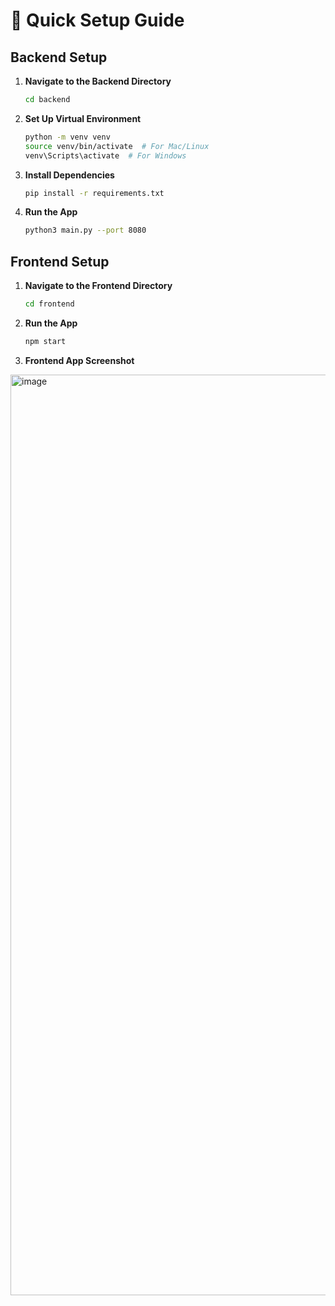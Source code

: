# 🚀 Quick Setup Guide

## Backend Setup

1. **Navigate to the Backend Directory**
    ```bash
    cd backend
    ```

2. **Set Up Virtual Environment**
    ```bash
    python -m venv venv
    source venv/bin/activate  # For Mac/Linux
    venv\Scripts\activate  # For Windows
    ```

3. **Install Dependencies**
    ```bash
    pip install -r requirements.txt
    ```

4. **Run the App**
    ```bash
    python3 main.py --port 8080
    ```

## Frontend Setup

1. **Navigate to the Frontend Directory**
    ```bash
    cd frontend
    ```

2. **Run the App**
    ```bash
    npm start
    ```

3. **Frontend App Screenshot**

<img width="1473" alt="image" src="https://github.com/user-attachments/assets/33471837-8af2-47b0-bb95-dd08deaca173" />
